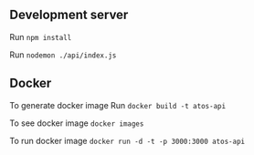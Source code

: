 ## Development server

Run `npm install`

Run `nodemon ./api/index.js`


## Docker
 
 To generate docker image Run `docker build -t atos-api`

 To see docker image `docker images`

 To run docker image `docker run -d -t -p 3000:3000 atos-api`